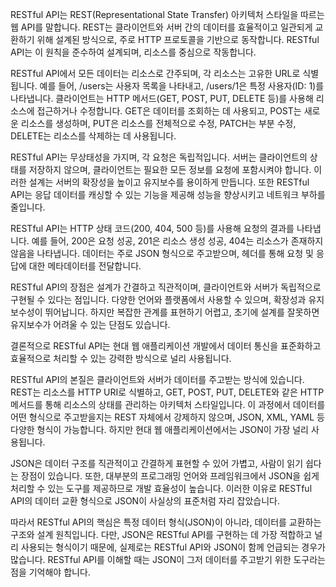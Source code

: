 RESTful API는 REST(Representational State Transfer) 아키텍처 스타일을 따르는 웹 API를 말합니다. REST는 클라이언트와 서버 간의 데이터를 효율적이고 일관되게 교환하기 위해 설계된 방식으로, 주로 HTTP 프로토콜을 기반으로 동작합니다. RESTful API는 이 원칙을 준수하여 설계되며, 리소스를 중심으로 작동합니다.

RESTful API에서 모든 데이터는 리소스로 간주되며, 각 리소스는 고유한 URL로 식별됩니다. 예를 들어, /users는 사용자 목록을 나타내고, /users/1은 특정 사용자(ID: 1)를 나타냅니다. 클라이언트는 HTTP 메서드(GET, POST, PUT, DELETE 등)를 사용해 리소스에 접근하거나 수정합니다. GET은 데이터를 조회하는 데 사용되고, POST는 새로운 리소스를 생성하며, PUT은 리소스를 전체적으로 수정, PATCH는 부분 수정, DELETE는 리소스를 삭제하는 데 사용됩니다.

RESTful API는 무상태성을 가지며, 각 요청은 독립적입니다. 서버는 클라이언트의 상태를 저장하지 않으며, 클라이언트는 필요한 모든 정보를 요청에 포함시켜야 합니다. 이러한 설계는 서버의 확장성을 높이고 유지보수를 용이하게 만듭니다. 또한 RESTful API는 응답 데이터를 캐싱할 수 있는 기능을 제공해 성능을 향상시키고 네트워크 부하를 줄입니다.

RESTful API는 HTTP 상태 코드(200, 404, 500 등)를 사용해 요청의 결과를 나타냅니다. 예를 들어, 200은 요청 성공, 201은 리소스 생성 성공, 404는 리소스가 존재하지 않음을 나타냅니다. 데이터는 주로 JSON 형식으로 주고받으며, 헤더를 통해 요청 및 응답에 대한 메타데이터를 전달합니다.

RESTful API의 장점은 설계가 간결하고 직관적이며, 클라이언트와 서버가 독립적으로 구현될 수 있다는 점입니다. 다양한 언어와 플랫폼에서 사용할 수 있으며, 확장성과 유지보수성이 뛰어납니다. 하지만 복잡한 관계를 표현하기 어렵고, 초기에 설계를 잘못하면 유지보수가 어려울 수 있는 단점도 있습니다.

결론적으로 RESTful API는 현대 웹 애플리케이션 개발에서 데이터 통신을 표준화하고 효율적으로 처리할 수 있는 강력한 방식으로 널리 사용됩니다.

RESTful API의 본질은 클라이언트와 서버가 데이터를 주고받는 방식에 있습니다. REST는 리소스를 HTTP URI로 식별하고, GET, POST, PUT, DELETE와 같은 HTTP 메서드를 통해 리소스의 상태를 관리하는 아키텍처 스타일입니다. 이 과정에서 데이터를 어떤 형식으로 주고받을지는 REST 자체에서 강제하지 않으며, JSON, XML, YAML 등 다양한 형식이 가능합니다. 하지만 현대 웹 애플리케이션에서는 JSON이 가장 널리 사용됩니다.

JSON은 데이터 구조를 직관적이고 간결하게 표현할 수 있어 가볍고, 사람이 읽기 쉽다는 장점이 있습니다. 또한, 대부분의 프로그래밍 언어와 프레임워크에서 JSON을 쉽게 처리할 수 있는 도구를 제공하므로 개발 효율성이 높습니다. 이러한 이유로 RESTful API의 데이터 교환 형식으로 JSON이 사실상의 표준처럼 자리 잡았습니다.

따라서 RESTful API의 핵심은 특정 데이터 형식(JSON)이 아니라, 데이터를 교환하는 구조와 설계 원칙입니다. 다만, JSON은 RESTful API를 구현하는 데 가장 적합하고 널리 사용되는 형식이기 때문에, 실제로는 RESTful API와 JSON이 함께 언급되는 경우가 많습니다. RESTful API를 이해할 때는 JSON이 그저 데이터를 주고받기 위한 도구라는 점을 기억해야 합니다.